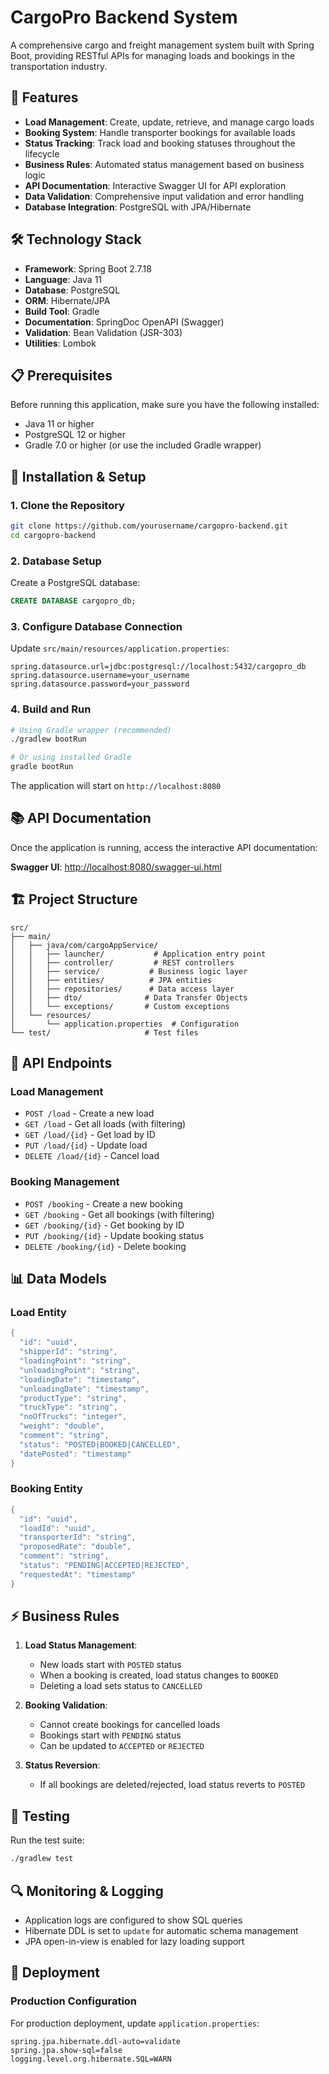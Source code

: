 # CargoPro Backend System

A comprehensive cargo and freight management system built with Spring Boot, providing RESTful APIs for managing loads and bookings in the transportation industry.

## 🚀 Features

- **Load Management**: Create, update, retrieve, and manage cargo loads
- **Booking System**: Handle transporter bookings for available loads
- **Status Tracking**: Track load and booking statuses throughout the lifecycle
- **Business Rules**: Automated status management based on business logic
- **API Documentation**: Interactive Swagger UI for API exploration
- **Data Validation**: Comprehensive input validation and error handling
- **Database Integration**: PostgreSQL with JPA/Hibernate

## 🛠️ Technology Stack

- **Framework**: Spring Boot 2.7.18
- **Language**: Java 11
- **Database**: PostgreSQL
- **ORM**: Hibernate/JPA
- **Build Tool**: Gradle
- **Documentation**: SpringDoc OpenAPI (Swagger)
- **Validation**: Bean Validation (JSR-303)
- **Utilities**: Lombok

## 📋 Prerequisites

Before running this application, make sure you have the following installed:

- Java 11 or higher
- PostgreSQL 12 or higher
- Gradle 7.0 or higher (or use the included Gradle wrapper)

## 🔧 Installation & Setup

### 1. Clone the Repository
```bash
git clone https://github.com/yourusername/cargopro-backend.git
cd cargopro-backend
```

### 2. Database Setup
Create a PostgreSQL database:
```sql
CREATE DATABASE cargopro_db;
```

### 3. Configure Database Connection
Update `src/main/resources/application.properties`:
```properties
spring.datasource.url=jdbc:postgresql://localhost:5432/cargopro_db
spring.datasource.username=your_username
spring.datasource.password=your_password
```

### 4. Build and Run
```bash
# Using Gradle wrapper (recommended)
./gradlew bootRun

# Or using installed Gradle
gradle bootRun
```

The application will start on `http://localhost:8080`

## 📚 API Documentation

Once the application is running, access the interactive API documentation:

**Swagger UI**: [http://localhost:8080/swagger-ui.html](http://localhost:8080/swagger-ui.html)

## 🏗️ Project Structure

```
src/
├── main/
│   ├── java/com/cargoAppService/
│   │   ├── launcher/           # Application entry point
│   │   ├── controller/         # REST controllers
│   │   ├── service/           # Business logic layer
│   │   ├── entities/          # JPA entities
│   │   ├── repositories/      # Data access layer
│   │   ├── dto/              # Data Transfer Objects
│   │   └── exceptions/       # Custom exceptions
│   └── resources/
│       └── application.properties  # Configuration
└── test/                     # Test files
```

## 🔄 API Endpoints

### Load Management
- `POST /load` - Create a new load
- `GET /load` - Get all loads (with filtering)
- `GET /load/{id}` - Get load by ID
- `PUT /load/{id}` - Update load
- `DELETE /load/{id}` - Cancel load

### Booking Management
- `POST /booking` - Create a new booking
- `GET /booking` - Get all bookings (with filtering)
- `GET /booking/{id}` - Get booking by ID
- `PUT /booking/{id}` - Update booking status
- `DELETE /booking/{id}` - Delete booking

## 📊 Data Models

### Load Entity
```java
{
  "id": "uuid",
  "shipperId": "string",
  "loadingPoint": "string",
  "unloadingPoint": "string",
  "loadingDate": "timestamp",
  "unloadingDate": "timestamp",
  "productType": "string",
  "truckType": "string",
  "noOfTrucks": "integer",
  "weight": "double",
  "comment": "string",
  "status": "POSTED|BOOKED|CANCELLED",
  "datePosted": "timestamp"
}
```

### Booking Entity
```java
{
  "id": "uuid",
  "loadId": "uuid",
  "transporterId": "string",
  "proposedRate": "double",
  "comment": "string",
  "status": "PENDING|ACCEPTED|REJECTED",
  "requestedAt": "timestamp"
}
```

## ⚡ Business Rules

1. **Load Status Management**:
   - New loads start with `POSTED` status
   - When a booking is created, load status changes to `BOOKED`
   - Deleting a load sets status to `CANCELLED`

2. **Booking Validation**:
   - Cannot create bookings for cancelled loads
   - Bookings start with `PENDING` status
   - Can be updated to `ACCEPTED` or `REJECTED`

3. **Status Reversion**:
   - If all bookings are deleted/rejected, load status reverts to `POSTED`

## 🧪 Testing

Run the test suite:
```bash
./gradlew test
```

## 🔍 Monitoring & Logging

- Application logs are configured to show SQL queries
- Hibernate DDL is set to `update` for automatic schema management
- JPA open-in-view is enabled for lazy loading support

## 🚀 Deployment

### Production Configuration
For production deployment, update `application.properties`:
```properties
spring.jpa.hibernate.ddl-auto=validate
spring.jpa.show-sql=false
logging.level.org.hibernate.SQL=WARN
```
